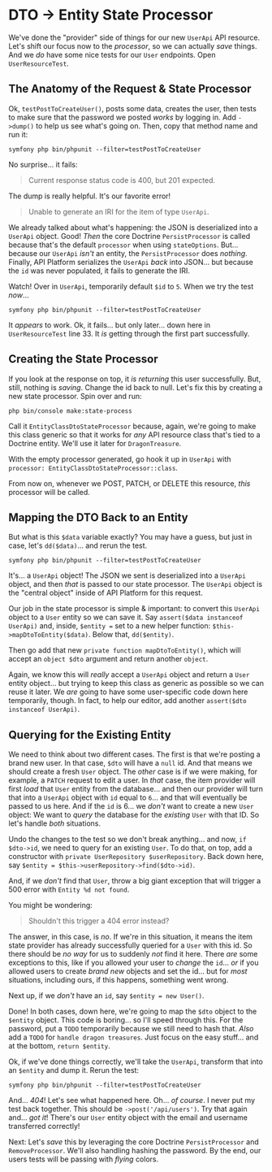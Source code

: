 # DTO -> Entity State Processor

We've done the "provider" side of things for our new `UserApi` API resource.
Let's shift our focus now to the *processor*, so we can actually *save* things.
And we *do* have some nice tests for our `User` endpoints. Open `UserResourceTest`.

## The Anatomy of the Request & State Processor

Ok, `testPostToCreateUser()`, posts some data, creates the user, then tests
to make sure that the password we posted *works* by logging in. Add
`->dump()` to help us see what's going on. Then, copy that method name and
run it:

```terminal-silent
symfony php bin/phpunit --filter=testPostToCreateUser
```

No surprise... it fails:

> Current response status code is 400, but 201 expected.

The dump is really helpful. It's our favorite error!

> Unable to generate an IRI for the item of type `UserApi`.

We already talked about what's happening: the JSON is deserialized into a `UserApi`
object. Good! *Then* the core Doctrine `PersistProcessor` is called because
that's the default `processor` when using `stateOptions`. But... because our
`UserApi` *isn't* an entity, the `PersistProcessor` does *nothing*. Finally,
API Platform serializes the `UserApi` *back* into JSON... but because the `id`
was never populated, it fails to generate the IRI.

Watch! Over in `UserApi`, temporarily default `$id` to `5`. When we try the
test *now*...

```terminal-silent
symfony php bin/phpunit --filter=testPostToCreateUser
```

It *appears* to work. Ok, it fails... but only later... down here in
`UserResourceTest` line 33. It *is* getting through the first part successfully.

## Creating the State Processor

If you look at the response on top, it *is* *returning* this user successfully.
But, still, nothing is *saving*. Change the id back to null. Let's fix this
by creating a new state processor. Spin over and run:

```terminal
php bin/console make:state-process
```

Call it `EntityClassDtoStateProcessor` because, again, we're going to make this
class generic so that it works for *any* API resource class that's tied to a Doctrine
entity. We'll use it later for `DragonTreasure`.

With the empty processor generated, go hook it up in `UserApi` with
`processor: EntityClassDtoStateProcessor::class`.

From now on, whenever we POST, PATCH, or DELETE this resource, *this* processor
will be called.

## Mapping the DTO Back to an Entity

But what is this `$data` variable exactly? You may have a guess, but just in case,
let's `dd($data)`... and rerun the test.

```terminal-silent
symfony php bin/phpunit --filter=testPostToCreateUser
```

It's... a `UserApi` object! The JSON we sent is deserialized into a `UserApi`
object, and then *that* is passed to our state processor. The `UserApi` object is
the "central object" inside of API Platform for this request.

Our job in the state processor is simple & important: to convert this `UserApi` object
to a `User` entity so we can save it. Say `assert($data instanceof UserApi)` and,
inside, `$entity =` set to a new helper function: `$this->mapDtoToEntity($data)`.
Below that, `dd($entity)`.

Then go add that new `private function mapDtoToEntity()`, which will accept an
`object $dto` argument and return another `object`.

Again, we know this will *really* accept a `UserApi` object and return a `User` entity
object... but trying to keep this class as generic as possible so we can reuse it
later. We *are* going to have some user-specific code down here temporarily, though.
In fact, to help our editor, add another `assert($dto instanceof UserApi)`.

## Querying for the Existing Entity

We need to think about two different cases. The first is that we're posting a brand
new user. In that case, `$dto` will have a `null` id. And that means we should
create a fresh `User` object. The *other* case is if we were making, for example,
a `PATCH` request to edit a user. In *that* case, the item provider will first
*load* that `User` entity from the database... and then our provider will turn that
into a `UserApi` object with `id` equal to `6`... and that will eventually be
passed to us here. And if the `id` is 6... we *don't* want to create a new `User`
object: We want to *query* the database for the *existing* `User` with that ID.
So let's handle *both* situations.

Undo the changes to the test so we don't break anything... and now, `if`
`$dto->id`, we need to query for an existing `User`. To do that, on top, add a
constructor with `private UserRepository $userRepository`. Back down here,
say `$entity = $this->userRepository->find($dto->id)`.

And, if we *don't* find that `User`, throw a big giant exception that will trigger
a 500 error with `Entity %d not found`.

You might be wondering:

> Shouldn't this trigger a 404 error instead?

The answer, in this case, is *no*. If we're in this situation, it means the item
state provider has already successfully queried for a `User` with this id. So there
should be *no way* for us to suddenly *not* find it here. There *are* some exceptions
to this, like if you allowed your user to *change* the `id`... *or* if you allowed
users to create *brand new* objects and set the id... but for *most* situations,
including ours, if this happens, something went wrong.

Next up, if we *don't* have an `id`, say `$entity = new User()`.

Done! In both cases, down here, we're going to map the `$dto` object to the
`$entity` object. This code is boring... so I'll speed through this. For the password,
put a `TODO` temporarily because we still need to hash that. *Also* add a `TODO`
for `handle dragon treasures`. Just focus on the easy stuff... and at the bottom,
`return $entity`.

Ok, if we've done things correctly, we'll take the `UserApi`, transform that into
an `$entity` and dump it. Rerun the test:

```terminal-silent
symfony php bin/phpunit --filter=testPostToCreateUser
```

And... *404*! Let's see what happened here. Oh... *of course*. I never put
my test back together. This should be `->post('/api/users')`. Try that again and...
*got it*! There's our `User` entity object with the email and username transferred
correctly!

Next: Let's *save* this by leveraging the core Doctrine `PersistProcessor` and
`RemoveProcessor`. We'll also handling hashing the password. By the end, our users
tests will be passing with *flying* colors.
